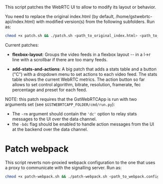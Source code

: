 This script patches the WebRTC UI to allow to modify its layout or behavior. 

You need to replace the original index.html (by default, /home/gstwebrtc-api/index.html) with modified version(s) from the following subfolders. Run as:
```bash
chmod +x patch.sh && ./patch.sh <path_to_original_index.html> <path_to_modified_index1.html> [<path_to_modified_index2.html> ...]"
```

Current patches:
- **flexbox-layout**: Groups the video feeds in a flexbox layout -- in a l->r line with a scrollbar if there are too many feeds.

- **add-stats-and-actions**: A big patch that adds a stats table and a button ("C") with a dropdown menu to set actions to each video feed. The stats table shows the current WebRTC metrics. The action button so far allows to set control algorithm, bitrate, resolution, framerate, fec percentage and preset for each feed.

NOTE: this patch requires that the GstWebRTCApp is run with two arguments set (see `$GSTWEBRTCAPP_FOLDER/cmd/run.py`):
- The `-rm` argument should contain the `'dc'` option to relay stats messages to the UI over the data channel.
- the `-bdc` flag should be enabled to handle action messages from the UI at the backend over the data channel.

# Patch webpack
This script reverts non-proxied webpack configuration to the one that uses a proxy to communicate with the signalling server. Run as:
```bash
chmod +x patch-webpack.sh && ./patch-webpack.sh <path_to_webpack.config.js>"
```
